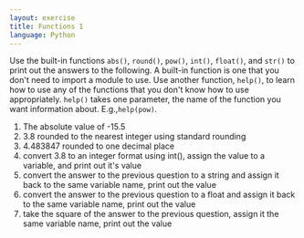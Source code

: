 ```yaml
---
layout: exercise
title: Functions 1
language: Python
---
```


Use the built-in functions `abs()`, `round()`, `pow()`, `int()`, `float()`, and
`str()` to print out the answers to the following. A built-in function is one
that you don't need to import a module to use. Use another function, `help()`,
to learn how to use any of the functions that you don't know how to use
appropriately. `help()` takes one parameter, the name of the function you want
information about. E.g.,`help(pow)`.

1. The absolute value of -15.5
2. 3.8 rounded to the nearest integer using standard rounding
3. 4.483847 rounded to one decimal place
4. convert 3.8 to an integer format using int(), assign the value to a
variable, and print out it's value
5. convert the answer to the previous question to a string and assign it
back to the same variable name, print out the value
6. convert the answer to the previous question to a float and assign it
back to the same variable name, print out the value
7. take the square of the answer to the previous question, assign it the
same variable name, print out the value
